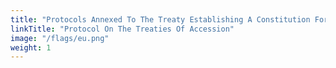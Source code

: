 ```yaml
---
title: "Protocols Annexed To The Treaty Establishing A Constitution For Europe"
linkTitle: "Protocol On The Treaties Of Accession"
image: "/flags/eu.png"
weight: 1
---
```

